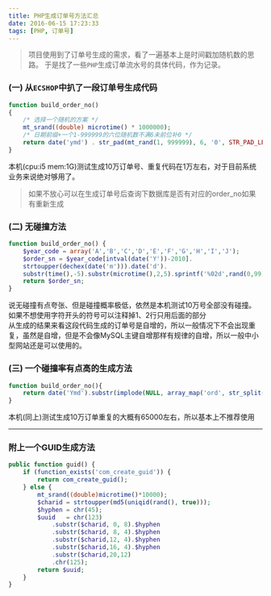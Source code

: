 ```yaml
---
title: PHP生成订单号方法汇总
date: 2016-06-15 17:23:33
tags: [PHP, 订单号]
---
```


> 项目使用到了订单号生成的需求，看了一遍基本上是时间戳加随机数的思路。
> 于是找了一些`PHP`生成订单流水号的具体代码，作为记录。

### (一) 从`ECSHOP`中扒了一段订单号生成代码
```php
function build_order_no()
{
    /* 选择一个随机的方案 */
    mt_srand((double) microtime() * 1000000);
    /* 日期前缀+一个1-999999的六位随机数不满6未前位补0 */
    return date('ymd') . str_pad(mt_rand(1, 999999), 6, '0', STR_PAD_LEFT);
}
```
本机(cpu:i5 mem:1G)测试生成10万订单号、重复代码在1万左右，对于目前系统业务来说绝对够用了。
> 如果不放心可以在生成订单号后查询下数据库是否有对应的order_no如果有重新生成

<!-- more -->

### (二) 无碰撞方法
```php
function build_order_no() {
    $year_code = array('A','B','C','D','E','F','G','H','I','J');
    $order_sn = $year_code[intval(date('Y'))-2010].
    strtoupper(dechex(date('m'))).date('d').
    substr(time(),-5).substr(microtime(),2,5).sprintf('%02d',rand(0,99));
    return $order_sn;
}
```
说无碰撞有点夸张、但是碰撞概率极低，依然是本机测试10万号全部没有碰撞。如果不想使用字符开头的符号可以注释掉1、2行只用后面的部分  
从生成的结果来看这段代码生成的订单号是自增的，所以一般情况下不会出现重复，虽然是自增，但是不会像MySQL主键自增那样有规律的自增，所以一般中小型网站还是可以使用的。

### (三) 一个碰撞率有点高的生成方法
```php
function build_order_no(){
    return date('Ymd').substr(implode(NULL, array_map('ord', str_split(substr(uniqid(), 7, 13), 1))), 0, 8);
}
```
本机(同上)测试生成10万订单重复的大概有65000左右，所以基本上不推荐使用

---
### 附上一个GUID生成方法
```php
public function guid() {
    if (function_exists('com_create_guid')) {
        return com_create_guid();
    } else {
        mt_srand((double)microtime()*10000);
        $charid = strtoupper(md5(uniqid(rand(), true)));
        $hyphen = chr(45);
        $uuid   = chr(123)
            .substr($charid, 0, 8).$hyphen
            .substr($charid, 8, 4).$hyphen
            .substr($charid,12, 4).$hyphen
            .substr($charid,16, 4).$hyphen
            .substr($charid,20,12)
            .chr(125);
        return $uuid;
    }
}
```

